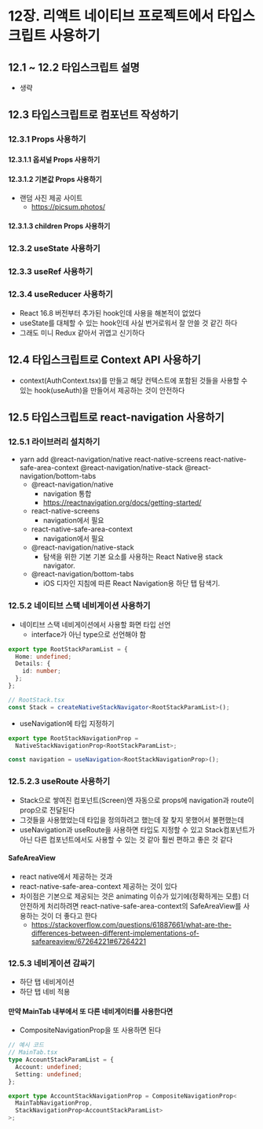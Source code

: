 # 12장. 리액트 네이티브 프로젝트에서 타입스크립트 사용하기

## 12.1 ~ 12.2 타입스크립트 설명

- 생략

## 12.3 타입스크립트로 컴포넌트 작성하기

### 12.3.1 Props 사용하기

#### 12.3.1.1 옵셔널 Props 사용하기

#### 12.3.1.2 기본값 Props 사용하기

- 랜덤 사진 제공 사이트
  - https://picsum.photos/

#### 12.3.1.3 children Props 사용하기

### 12.3.2 useState 사용하기

### 12.3.3 useRef 사용하기

### 12.3.4 useReducer 사용하기

- React 16.8 버전부터 추가된 hook인데 사용을 해본적이 없었다
- useState를 대체할 수 있는 hook인데 사실 번거로워서 잘 안쓸 것 같긴 하다
- 그래도 미니 Redux 같아서 귀엽고 신기하다

## 12.4 타입스크립트로 Context API 사용하기

- context(AuthContext.tsx)를 만들고 해당 컨텍스트에 포함된 것들을 사용할 수 있는 hook(useAuth)을 만들어서 제공하는 것이 안전하다

## 12.5 타입스크립트로 react-navigation 사용하기

### 12.5.1 라이브러리 설치하기

- yarn add @react-navigation/native react-native-screens react-native-safe-area-context @react-navigation/native-stack @react-navigation/bottom-tabs
  - @react-navigation/native
    - navigation 통합
    - https://reactnavigation.org/docs/getting-started/
  - react-native-screens
    - navigation에서 필요
  - react-native-safe-area-context
    - navigation에서 필요
  - @react-navigation/native-stack
    - 탐색을 위한 기본 기본 요소를 사용하는 React Native용 stack navigator.
  - @react-navigation/bottom-tabs
    - iOS 디자인 지침에 따른 React Navigation용 하단 탭 탐색기.

### 12.5.2 네이티브 스택 네비게이션 사용하기

- 네이티브 스택 네비게이션에서 사용할 화면 타입 선언
  - interface가 아닌 type으로 선언해야 함

```ts
export type RootStackParamList = {
  Home: undefined;
  Details: {
    id: number;
  };
};

// RootStack.tsx
const Stack = createNativeStackNavigator<RootStackParamList>();
```

- useNavigation에 타입 지정하기

```ts
export type RootStackNavigationProp =
  NativeStackNavigationProp<RootStackParamList>;

const navigation = useNavigation<RootStackNavigationProp>();
```

### 12.5.2.3 useRoute 사용하기

- Stack으로 쌓여진 컴포넌트(Screen)엔 자동으로 props에 navigation과 route이 prop으로 전달된다
- 그것들을 사용했었는데 타입을 정의하려고 했는데 잘 찾지 못했어서 불편했는데
- useNavigation과 useRoute을 사용하면 타입도 지정할 수 있고
  Stack컴포넌트가 아닌 다른 컴포넌트에서도 사용할 수 있는 것 같아 훨씬 편하고 좋은 것 같다

#### SafeAreaView

- react native에서 제공하는 것과
- react-native-safe-area-context 제공하는 것이 있다
- 차이점은 기본으로 제공되는 것은 animating 이슈가 있기에(정확하게는 모름)
  더 안전하게 처리하려면 react-native-safe-area-context의 SafeAreaView를 사용하는 것이
  더 좋다고 한다
  - https://stackoverflow.com/questions/61887661/what-are-the-differences-between-different-implementations-of-safeareaview/67264221#67264221

### 12.5.3 네비게이션 감싸기

- 하단 탭 네비게이션
- 하단 탭 네비 적용

#### 만약 MainTab 내부에서 또 다른 네비게이터를 사용한다면

- CompositeNavigationProp을 또 사용하면 된다

```ts
// 예시 코드
// MainTab.tsx
type AccountStackParamList = {
  Account: undefined;
  Setting: undefined;
};

export type AccountStackNavigationProp = CompositeNavigationProp<
  MainTabNavigationProp,
  StackNavigationProp<AccountStackParamList>
>;
```
